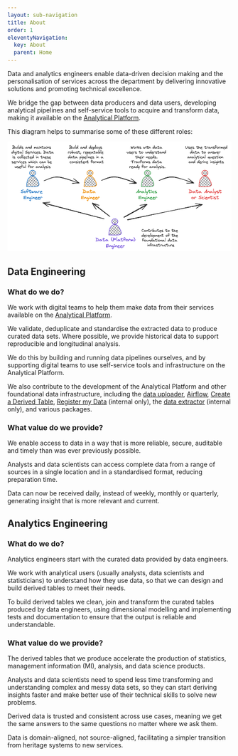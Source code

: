 ```yaml
---
layout: sub-navigation
title: About
order: 1
eleventyNavigation:
  key: About
  parent: Home
---
```


Data and analytics engineers enable data-driven decision making and the personalisation of services across the department by delivering innovative solutions and promoting technical excellence.

We bridge the gap between data producers and data users, developing analytical pipelines and self-service tools to acquire and transform data, making it available on the [Analytical Platform](https://user-guidance.analytical-platform.service.justice.gov.uk).

This diagram helps to summarise some of these different roles:

![roles](./images/roles.excalidraw.png)

## Data Engineering

### What do we do?

We work with digital teams to help them make data from their services available on the [Analytical Platform](https://user-guidance.analytical-platform.service.justice.gov.uk/index.html).

We validate, deduplicate and standardise the extracted data to produce curated data sets. Where possible, we provide historical data to support reproducible and longitudinal analysis. 

We do this by building and running data pipelines ourselves, and by supporting digital teams to use self-service tools and infrastructure on the Analytical Platform. 

We also contribute to the development of the Analytical Platform and other foundational data infrastructure, including the [data uploader](https://user-guidance.analytical-platform.service.justice.gov.uk/tools/data-uploader/index.html), [Airflow](https://user-guidance.analytical-platform.service.justice.gov.uk/tools/airflow/index.html), [Create a Derived Table](https://user-guidance.analytical-platform.service.justice.gov.uk/tools/create-a-derived-table/index.html), [Register my Data](https://github.com/ministryofjustice/register-my-data) (internal only), the [data extractor](https://github.com/ministryofjustice/data-engineering-data-extractor) (internal only), and various packages.

### What value do we provide?

We enable access to data in a way that is more reliable, secure, auditable and timely than was ever previously possible. 

Analysts and data scientists can access complete data from a range of sources in a single location and in a standardised format, reducing preparation time.

Data can now be received daily, instead of weekly, monthly or quarterly, generating insight that is more relevant and current.

## Analytics Engineering

### What do we do?

Analytics engineers start with the curated data provided by data engineers.

We work with analytical users (usually analysts, data scientists and statisticians) to understand how they use data, so that we can design and build derived tables to meet their needs.

To build derived tables we clean, join and transform the curated tables produced by data engineers, using dimensional modelling and implementing tests and documentation to ensure that the output is reliable and understandable.

### What value do we provide?

The derived tables that we produce accelerate the production of statistics, management information (MI), analysis, and data science products.

Analysts and data scientists need to spend less time transforming and understanding complex and messy data sets, so they can start deriving insights faster and make better use of their technical skills to solve new problems.

Derived data is trusted and consistent across use cases, meaning we get the same answers to the same questions no matter where we ask them.

Data is domain-aligned, not source-aligned, facilitating a simpler transition from heritage systems to new services.

